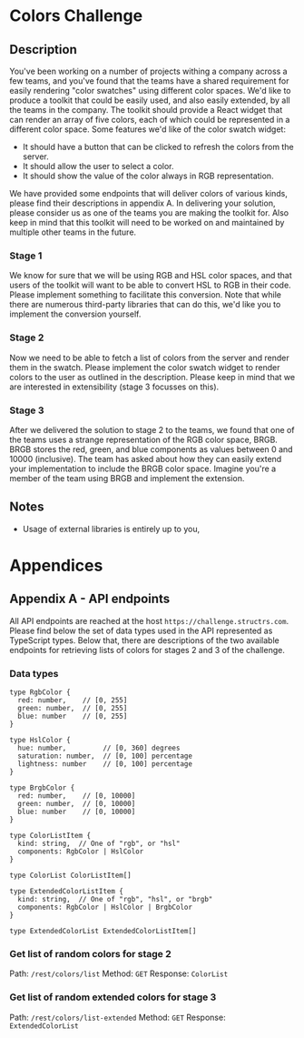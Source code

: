# Colors Challenge

## Description

You've been working on a number of projects withing a company across a few teams, and you've found that the teams have a shared requirement for easily rendering "color swatches" using different color spaces. We'd like to produce a toolkit that could be easily used, and also easily extended, by all the teams in the company. The toolkit should provide a React widget that can render an array of five colors, each of which could be represented in a different color space. Some features we'd like of the color swatch widget: 

* It should have a button that can be clicked to refresh the colors from the server.
* It should allow the user to select a color.
* It should show the value of the color always in RGB representation.

We have provided some endpoints that will deliver colors of various kinds, please find their descriptions in appendix A. In delivering your solution, please consider us as one of the teams you are making the toolkit for. Also keep in mind that this toolkit will need to be worked on and maintained by multiple other teams in the future.

### Stage 1

We know for sure that we will be using RGB and HSL color spaces, and that users of the toolkit will want to be able to convert HSL to RGB in their code. Please implement something to facilitate this conversion. Note that while there are numerous third-party libraries that can do this, we'd like you to implement the conversion yourself.

### Stage 2

Now we need to be able to fetch a list of colors from the server and render them in the swatch. Please implement the color swatch widget to render colors to the user as outlined in the description. Please keep in mind that we are interested in extensibility (stage 3 focusses on this).

### Stage 3

After we delivered the solution to stage 2 to the teams, we found that one of the teams uses a strange representation of the RGB color space, BRGB. BRGB stores the red, green, and blue components as values between 0 and 10000 (inclusive). The team has asked about how they can easily extend your implementation to include the BRGB color space. Imagine you're a member of the team using BRGB and implement the extension.

## Notes 

* Usage of external libraries is entirely up to you,

# Appendices

## Appendix A - API endpoints

All API endpoints are reached at the host `https://challenge.structrs.com`. Please find below the set of data types used in the API represented as TypeScript types. Below that, there are descriptions of the two available endpoints for retrieving lists of colors for stages 2 and 3 of the challenge.

### Data types

```
type RgbColor {
  red: number,    // [0, 255]
  green: number,  // [0, 255]
  blue: number    // [0, 255]
}

type HslColor {
  hue: number,         // [0, 360] degrees
  saturation: number,  // [0, 100] percentage
  lightness: number    // [0, 100] percentage
}

type BrgbColor {
  red: number,    // [0, 10000]
  green: number,  // [0, 10000]
  blue: number    // [0, 10000]
}

type ColorListItem {
  kind: string,  // One of "rgb", or "hsl"
  components: RgbColor | HslColor
}

type ColorList ColorListItem[]

type ExtendedColorListItem {
  kind: string,  // One of "rgb", "hsl", or "brgb"
  components: RgbColor | HslColor | BrgbColor
}

type ExtendedColorList ExtendedColorListItem[]
```

### Get list of random colors for stage 2

Path: `/rest/colors/list`
Method: `GET`
Response: `ColorList`

### Get list of random extended colors for stage 3

Path: `/rest/colors/list-extended`
Method: `GET`
Response: `ExtendedColorList`
